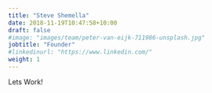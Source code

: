 ```yaml
---
title: "Steve Shemella"
date: 2018-11-19T10:47:58+10:00
draft: false
#image: "images/team/peter-van-eijk-711986-unsplash.jpg"
jobtitle: "Founder"
#linkedinurl: "https://www.linkedin.com/"
weight: 1
---
```


Lets Work!
